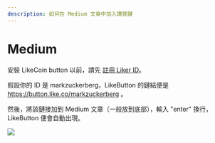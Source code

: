 ```yaml
---
description: 如何在 Medium 文章中加入讚賞鍵
---
```


# Medium

安裝 LikeCoin button 以前，請先 [註冊 Liker ID](https://docs.like.co/v/zh/user-guide/liker-id/how-to-register-a-liker-id)。  
  
假設你的 ID 是 markzuckerberg，LikeButton 的鏈結便是 https://button.like.co/markzuckerberg 。

然後，將該鏈接加到 Medium 文章（一般放到底部），輸入 "enter" 換行，LikeButton 便會自動出現。

![](https://downloads.intercomcdn.com/i/o/78328580/9a8a696bc2ae284b2c9bbc47/ezgif-2-054861eaac.gif)

